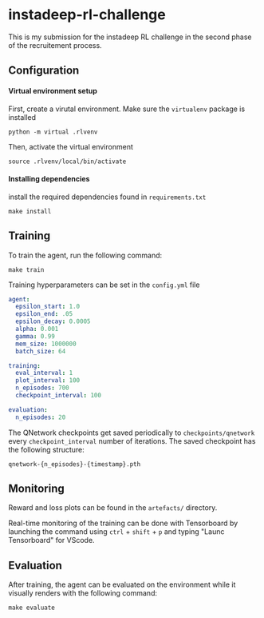 # instadeep-rl-challenge
This is my submission for the instadeep RL challenge in the second phase of the recruitement process.

## Configuration

#### Virtual environment setup
First, create a virutal environment. Make sure the `virtualenv` package is installed
```SHELL
python -m virtual .rlvenv
```
Then, activate the virtual environment
```SHELL
source .rlvenv/local/bin/activate
```
#### Installing dependencies
install the required dependencies found in `requirements.txt`
```SHELL
make install
```

## Training
To train the agent, run the following command:
```SHELL
make train
```

Training hyperparameters can be set in the `config.yml` file
```YAML
agent:
  epsilon_start: 1.0
  epsilon_end: .05
  epsilon_decay: 0.0005
  alpha: 0.001
  gamma: 0.99
  mem_size: 1000000
  batch_size: 64

training:
  eval_interval: 1
  plot_interval: 100
  n_episodes: 700
  checkpoint_interval: 100

evaluation:
  n_episodes: 20
```
The QNetwork checkpoints get saved periodically to `checkpoints/qnetwork` every `checkpoint_interval` number of iterations.
The saved checkpoint has the following structure:
```SHELL
qnetwork-{n_episodes}-{timestamp}.pth
```
## Monitoring
Reward and loss plots can be found in the `artefacts/` directory.

Real-time monitoring of the training can be done with Tensorboard by launching the command using `ctrl` + `shift` + `p` and typing "Launc Tensorboard" for VScode.


## Evaluation
After training, the agent can be evaluated on the environment while it visually renders with the following command:
```SHELL
make evaluate
```



